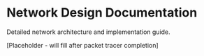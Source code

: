 # Network Design Documentation
Detailed network architecture and implementation guide.

[Placeholder - will fill after packet tracer completion]
